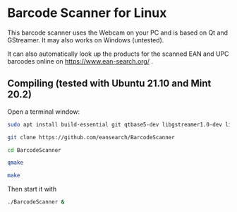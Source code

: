# Barcode Scanner for Linux

This barcode scanner uses the Webcam on your PC and is based on Qt and GStreamer. It may also works on Windows (untested).

It can also automatically look up the products for the scanned EAN and UPC barcodes online on https://www.ean-search.org/ .

## Compiling (tested with Ubuntu 21.10 and Mint 20.2)

Open a terminal window:

```bash
sudo apt install build-essential git qtbase5-dev libgstreamer1.0-dev libgstreamer-plugins-base1.0-dev gstreamer1.0-plugins-base gstreamer1.0-plugins-good gstreamer1.0-plugins-bad

git clone https://github.com/eansearch/BarcodeScanner

cd BarcodeScanner

qmake

make
```

Then start it with

```bash
./BarcodeScanner &
```

